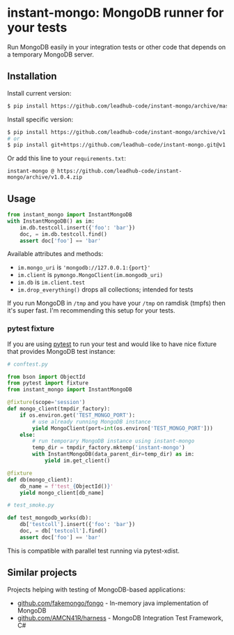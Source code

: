 instant-mongo: MongoDB runner for your tests
============================================

Run MongoDB easily in your integration tests or other code that depends on a temporary MongoDB server.


Installation
------------

Install current version:

```sh
$ pip install https://github.com/leadhub-code/instant-mongo/archive/master.zip
```

Install specific version:

```sh
$ pip install https://github.com/leadhub-code/instant-mongo/archive/v1.0.4.zip
# or
$ pip install git+https://github.com/leadhub-code/instant-mongo.git@v1.0.4
```

Or add this line to your `requirements.txt`:

```
instant-mongo @ https://github.com/leadhub-code/instant-mongo/archive/v1.0.4.zip
```


Usage
-----

```python
from instant_mongo import InstantMongoDB
with InstantMongoDB() as im:
    im.db.testcoll.insert({'foo': 'bar'})
    doc, = im.db.testcoll.find()
    assert doc['foo'] == 'bar'
```

Available attributes and methods:

- `im.mongo_uri` is `'mongodb://127.0.0.1:{port}'`
- `im.client` is `pymongo.MongoClient(im.mongodb_uri)`
- `im.db` is `im.client.test`
- `im.drop_everything()` drops all collections; intended for tests

If you run MongoDB in `/tmp` and you have your `/tmp` on ramdisk (tmpfs) then it's super fast. I'm recommending this setup for your tests.


### pytest fixture

If you are using [pytest](http://pytest.org/) to run your test and would like to have nice fixture that provides MongoDB test instance:

```python
# conftest.py

from bson import ObjectId
from pytest import fixture
from instant_mongo import InstantMongoDB

@fixture(scope='session')
def mongo_client(tmpdir_factory):
    if os.environ.get('TEST_MONGO_PORT'):
        # use already running MongoDB instance
        yield MongoClient(port=int(os.environ['TEST_MONGO_PORT']))
    else:
        # run temporary MongoDB instance using instant-mongo
        temp_dir = tmpdir_factory.mktemp('instant-mongo')
        with InstantMongoDB(data_parent_dir=temp_dir) as im:
            yield im.get_client()

@fixture
def db(mongo_client):
    db_name = f'test_{ObjectId()}'
    yield mongo_client[db_name]

# test_smoke.py

def test_mongodb_works(db):
    db['testcoll'].insert({'foo': 'bar'})
    doc, = db['testcoll'].find()
    assert doc['foo'] == 'bar'
```

This is compatible with parallel test running via pytest-xdist.


Similar projects
----------------

Projects helping with testing of MongoDB-based applications:

- [github.com/fakemongo/fongo](https://github.com/fakemongo/fongo) - In-memory java implementation of MongoDB
- [github.com/AMCN41R/harness](https://github.com/AMCN41R/harness) - MongoDB Integration Test Framework, C#
